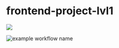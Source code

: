 # frontend-project-lvl1

<a href="https://codeclimate.com/github/codeclimate/codeclimate/maintainability"><img src="https://api.codeclimate.com/v1/badges/a99a88d28ad37a79dbf6/maintainability" /></a>

![example workflow name](https://github.com/vchslv/frontend-project-lvl1/workflows/Check%20codestyle/badge.svg)
